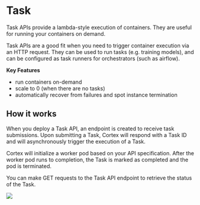 # Task

Task APIs provide a lambda-style execution of containers. They are useful for running your containers on demand.

Task APIs are a good fit when you need to trigger container execution via an HTTP request. They can be used to run tasks (e.g. training models), and can be configured as task runners for orchestrators (such as airflow).

**Key Features**

* run containers on-demand
* scale to 0 (when there are no tasks)
* automatically recover from failures and spot instance termination

## How it works

When you deploy a Task API, an endpoint is created to receive task submissions. Upon submitting a Task, Cortex will respond with a Task ID and will asynchronously trigger the execution of a Task.

Cortex will initialize a worker pod based on your API specification. After the worker pod runs to completion, the Task is marked as completed and the pod is terminated.

You can make GET requests to the Task API endpoint to retrieve the status of the Task.

![](https://user-images.githubusercontent.com/4365343/121231738-c30fb680-c85e-11eb-886f-dc4d9bf3ef17.png)
